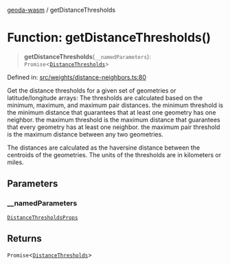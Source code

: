 [geoda-wasm](../globals.md) / getDistanceThresholds

# Function: getDistanceThresholds()

> **getDistanceThresholds**(`__namedParameters`): `Promise`\<[`DistanceThresholds`](../type-aliases/DistanceThresholds.md)\>

Defined in: [src/weights/distance-neighbors.ts:80](https://github.com/GeoDaCenter/geoda-lib/blob/92ce80b2e81e5a6276ad0890a9a8fe638734b201/src/js/src/weights/distance-neighbors.ts#L80)

Get the distance thresholds for a given set of geometries or latitude/longitude arrays:
The thresholds are calculated based on the minimum, maximum, and maximum pair distances.
the minimum threshold is the minimum distance that guarantees that at least one geometry has one neighbor.
the maximum threshold is the maximum distance that guarantees that every geometry has at least one neighbor.
the maximum pair threshold is the maximum distance between any two geometries.

The distances are calculated as the haversine distance between the centroids of the geometries.
The units of the thresholds are in kilometers or miles.

## Parameters

### \_\_namedParameters

[`DistanceThresholdsProps`](../type-aliases/DistanceThresholdsProps.md)

## Returns

`Promise`\<[`DistanceThresholds`](../type-aliases/DistanceThresholds.md)\>
